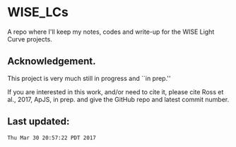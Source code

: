 # WISE_LCs
A repo where I'll keep my notes, codes and write-up for the WISE Light Curve projects. 


## Acknowledgement. 
This project is very much still in progress and ``in prep.''

If you are interested in this work, and/or need to cite it, please cite
Ross et al., 2017, ApJS, in prep.
and
give the GitHub repo and latest commit number.


## Last updated:

	Thu Mar 30 20:57:22 PDT 2017

